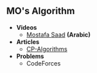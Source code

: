 ## MO's Algorithm
+ **Videos**
  + [Mostafa Saad](https://www.youtube.com/watch?v=m18SIPp7G6Q) **(Arabic)**
+ **Articles**
  + [CP-Algorithms](https://cp-algorithms.com/data_structures/sqrt_decomposition.html#mos-algorithm)
+ **Problems**
  + CodeForces

